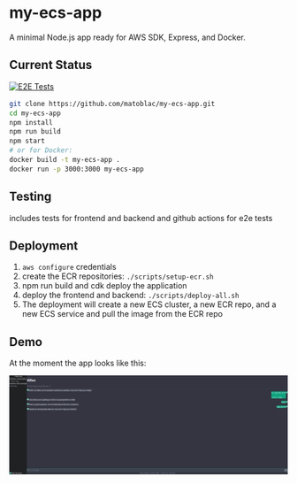 # my-ecs-app

A minimal Node.js app ready for AWS SDK, Express, and Docker.

## Current Status

[![E2E Tests](https://github.com/matoblac/my-ecs-app/actions/workflows/playwright.yml/badge.svg)](https://github.com/matoblac/my-ecs-app/actions/workflows/playwright.yml)

```bash
git clone https://github.com/matoblac/my-ecs-app.git
cd my-ecs-app
npm install
npm run build
npm start
# or for Docker:
docker build -t my-ecs-app .
docker run -p 3000:3000 my-ecs-app
```

## Testing 
includes tests for frontend and backend and github actions for e2e tests

## Deployment 
1. `aws configure` credentials
2. create the ECR repositories: `./scripts/setup-ecr.sh`
3. npm run build and cdk deploy the application
4. deploy the frontend and backend: `./scripts/deploy-all.sh`
5. The deployment will create a new ECS cluster, a new ECR repo, and a new ECS service and pull the image from the ECR repo


## Demo 

At the moment the app looks like this:

![chat](https://github.com/matoblac/my-ecs-app/blob/main/frontend/public/chat-home-page.png) 